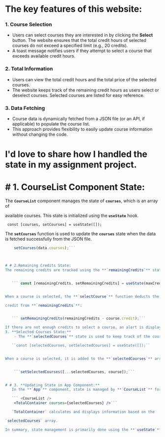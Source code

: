 

# The key features of this website:
###  1. Course Selection
- Users can select courses they are interested in by clicking the **Select** button.
The website ensures that the total credit hours of selected courses do not exceed a specified limit (e.g., 20 credits).
- A toast message notifies users if they attempt to select a course that exceeds available credit hours.
### 2. Total Information
- Users can view the total credit hours and the total price of the selected courses.
- The website keeps track of the remaining credit hours as users select or deselect courses.
Selected courses are listed for easy reference.
### 3. Data Fetching
- Course data is dynamically fetched from a JSON file (or an API, if applicable) to populate the course list.
- This approach provides flexibility to easily update course information without changing the code.

# I'd love to share how I handled the state in my assignment project.
# # 1. **CourseList Component State:**
The **`CourseList`** component manages the state of **`courses`**, which is an array of

available courses. This state is initialized using the **`useState`** hook.

   ``
    const [courses, setCourses] = useState([]);``

The **`setCourses`** function is used to update the **`courses`** state when the data is fetched successfully from the JSON file.

```jsx
    setCourses(data.courses);```



# # 2.Remaining Credits State:
The remaining credits are tracked using the **`remainingCredits`** state, also initialized with the **`useState`** hook.


   ``` const [remainingCredits, setRemainingCredits] = useState(maxCredits);```


When a course is selected, the **`selectCourse`** function deducts the selected course's

credit from **`remainingCredits`**:


   ``` setRemainingCredits(remainingCredits - course.credit);```

If there are not enough credits to select a course, an alert is displayed.
3. **Selected Courses State:**
    - The **`selectedCourses`** state is used to keep track of the courses that the user has selected. It is initialized as an empty array.

   ``const [selectedCourses, setSelectedCourses] = useState([]);``


When a course is selected, it is added to the **`selectedCourses`** array.


    ```setSelectedCourses([...selectedCourses, course]);```


# # 3. **Updating State in App Component:**
   In the **`App`** component, state is managed by **`CourseList`** for the list of available courses and by itself for rendering the components and layout.

   ``` <CourseList />
    <TotalContainer courses={selectedCourses} />```

   `TotalContainer` calculates and displays information based on the

`selectedCourses` array.

In summary, state management is primarily done using the **`useState`** hook, and the states are updated as users interact with the course selection feature. This allows for dynamic updates to the UI based on changes in the selected courses and remaining credits.